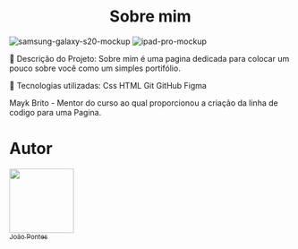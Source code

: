 
<h1 align="center"> Sobre mim </h1>


![samsung-galaxy-s20-mockup](https://github.com/jhzinm/Joao-Pontes/assets/150977621/02ffc94d-08e9-4639-aa5a-1b77d52c86ef)
![ipad-pro-mockup](https://github.com/jhzinm/Joao-Pontes/assets/150977621/774c0a0a-adf6-4a32-a24e-0b2670d96db9)


📌 Descrição do Projeto:
 Sobre mim é uma pagina dedicada para colocar um pouco sobre você como um simples portifólio.


📌 Tecnologias utilizadas:
Css
HTML
Git
GitHub
Figma

Mayk Brito - Mentor do curso ao qual proporcionou a criação da linha de codigo para uma Pagina.


# Autor
 [<img src="https://avatars.githubusercontent.com/u/150977621?s=400&u=a0ecf6bbd0b9d6de4c3443c76315412338e19521&v=4" width=115><br><sub>João Pontes</sub>](https://github.com/jhzinm) 
